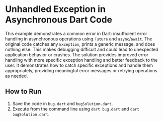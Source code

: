 # Unhandled Exception in Asynchronous Dart Code
This example demonstrates a common error in Dart: insufficient error handling in asynchronous operations using `Future` and `async`/`await`.  The original code catches any `Exception`, prints a generic message, and does nothing else. This makes debugging difficult and could lead to unexpected application behavior or crashes.
The solution provides improved error handling with more specific exception handling and better feedback to the user.  It demonstrates how to catch specific exceptions and handle them appropriately, providing meaningful error messages or retrying operations as needed.
## How to Run
1. Save the code in `bug.dart` and `bugSolution.dart`.
2. Execute from the command line using `dart bug.dart` and `dart bugSolution.dart`.

